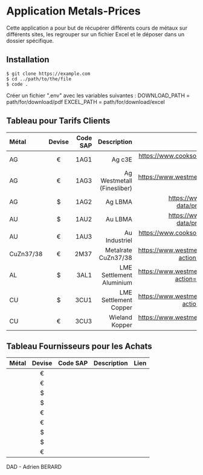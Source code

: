 # Application Metals-Prices

Cette application a pour but de récupérer différents cours de métaux sur différents sites, les regrouper sur un fichier Excel et le déposer dans un dossier spécifique.

## Installation
```
$ git clone https://example.com
$ cd ../path/to/the/file
$ code .

```
Créer un fichier ".env" avec les variables suivantes : 
    DOWNLOAD_PATH = path/for/download/pdf 
    EXCEL_PATH = path/for/download/excel

## Tableau pour Tarifs Clients

| Métal | Devise | Code SAP | Description | Lien |
|:--------------|:-------------:|--------------:|--------------:|--------------:|
| AG | € | 1AG1 | Ag c3E | https://www.cookson-clal.com/cours/cours.jsp?table=fins&datearch= |
| AG | € | 1AG3 | Ag Westmetall (Finesliber) | https://www.westmetall.com/en/markdaten.php?action=table&field=Ag |
| AG | $ | 1AG2 | Ag LBMA | https://www.lbma.org.uk/prices-and-data/precious-metal-prices#/table |
| AU | $ | 1AU2 | Au LBMA | https://www.lbma.org.uk/prices-and-data/precious-metal-prices#/table|
| AU | € | 1AU3 | Au Industriel | https://www.cookson-clal.com/cours/cours.jsp?table=fins&datearch=|
| CuZn37/38 | € | 2M37 | Metalrate CuZn37/38 | https://www.westmetall.com/en/markdaten.php?action=table&field=MB_MS_63_37 |
| AL | $ | 3AL1 | LME Settlement Aluminium | https://www.westmetall.com/en/markdaten.php?action=average&field=LME_AI_cash |
| CU | $ | 3CU1 | LME Settlement Copper | https://www.westmetall.com/en/markdaten.php?action=table&field=LME_Cu_cash |
| CU | € | 3CU3 | Wieland Kopper | https://www.westmetall.com/en/markdaten.php?action=table&field=WI_Cu |

## Tableau Fournisseurs pour les Achats

| Métal | Devise | Code SAP | Description | Lien |
|:--------------|:-------------:|--------------:|--------------:|--------------:|
|  | € |  |  |  |
|  | € |  |  |  |
|  | $ |  |  |  |
|  | $ |  |  |  |
|  | € |  |  |  |
|  | € |  |  |  |
|  | $ |  |  |  |
|  | $ |  |  |  |
|  | € |  |  |  |

DAD - Adrien BERARD
